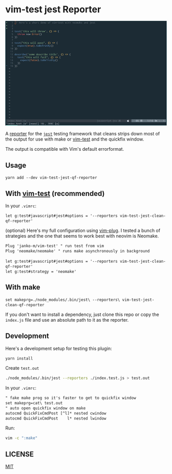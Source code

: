 # vim-test jest Reporter

![vim-test jest demo](./vim-test-jest-demo.gif)

A [reporter](https://facebook.github.io/jest/docs/en/configuration.html#reporters-array-modulename-modulename-options)
for the [`jest`](https://facebook.github.io/jest/) testing framework that cleans
strips down most of the output for use with make or [vim-test](https://github.com/janko-m/vim-test)
and the quickfix window.

The output is compatible with Vim's default errorformat.

## Usage

```
yarn add --dev vim-test-jest-qf-reporter
```

## With [vim-test](https://github.com/janko-m/vim-test) (recommended)

In your `.vimrc`:

```viml
let g:test#javascript#jest#options = '--reporters vim-test-jest-clean-qf-reporter'
```

(optional) Here's my full configuration using [vim-plug](https://github.com/junegunn/vim-plug). I tested a bunch of strategies and the one that seems to work best with neovim is Neomake.

```viml
Plug 'janko-m/vim-test' " run test from vim
Plug 'neomake/neomake' " runs make asynchronously in background

let g:test#javascript#jest#options = '--reporters vim-test-jest-clean-qf-reporter'
let g:test#strategy = 'neomake'
```

## With make

```viml
set makeprg=./node_modules/.bin/jest\ --reporters\ vim-test-jest-clean-qf-reporter
```


If you don't want to install a dependency, just clone this repo or copy the
`index.js` file and use an absolute path to it as the reporter.


## Development

Here's a development setup for testing this plugin:

```sh
yarn install
```

Create `test.out`

```sh
./node_modules/.bin/jest --reporters ./index.test.js > test.out
```

In your `.vimrc`:

```viml
" fake make prog so it's faster to get to quickfix window
set makeprg=cat\ test.out
" auto open quickfix window on make
autocmd QuickFixCmdPost [^l]* nested cwindow
autocmd QuickFixCmdPost    l* nested lwindow
```

Run:

```sh
vim -c ":make"
```

## LICENSE

[MIT](https://opensource.org/licenses/MIT)
